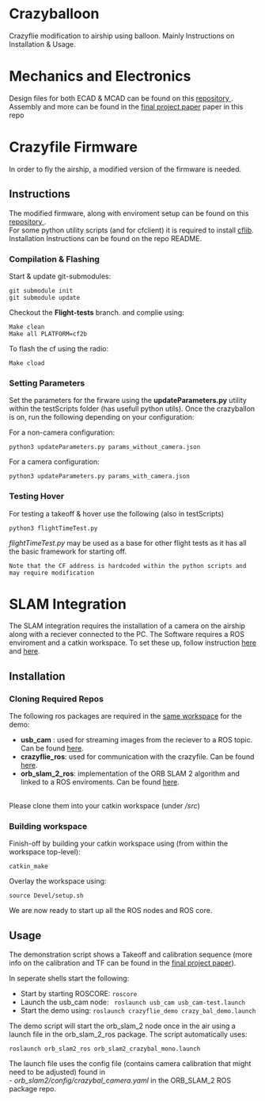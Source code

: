 # Crazyballoon
Crazyflie modification to airship using balloon. Mainly Instructions on Installation &amp; Usage.

# Mechanics and Electronics #

Design files for both ECAD &amp; MCAD can be found on this <a href="https://github.com/tau-adl/crazybal-design-files"> repository </a>.
Assembly and more can be found in the <a href="https://github.com/tau-adl/Crazyballoon/blob/master/Final%20Project%20Documentation%20-%20Erez%20Gotlieb.pdf">final project paper</a> paper in this repo

# Crazyfile Firmware #

In order to fly the airship, a modified version of the firmware is needed.

## Instructions ##

The modified firmware, along with enviroment setup can be found on this <a href="https://github.com/tau-adl/crazyfile-firmware.git"> repository </a>.</br>
For some python utility scripts (and for cfclient) it is required to install <a href="https://github.com/bitcraze/crazyflie-lib-python">cflib</a>. Installation Instructions can be found on the repo README.

### Compilation & Flashing ###

Start & update git-submodules:

```
git submodule init
git submodule update
``` 
Checkout the <b>Flight-tests</b> branch. and complie using: 

```
Make clean
Make all PLATFORM=cf2b
```


To flash the cf using the radio:

``` 
Make cload
```

### Setting Parameters ###

Set the parameters for the firware using the <b>updateParameters.py</b> utility within the testScripts folder (has usefull python utils).
Once the crazyballon is on, run the following depending on your configuration:

For a non-camera configuration:
```
python3 updateParameters.py params_without_camera.json
```
For a camera configuration:
```
python3 updateParameters.py params_with_camera.json
```

### Testing Hover ###

For testing a takeoff &amp; hover use the following (also in testScripts)
```
python3 flightTimeTest.py
```
<i>flightTimeTest.py</i> may be used as a base for other flight tests as it has all the basic framework for starting off.

```
Note that the CF address is hardcoded within the python scripts and may require modification
```

# SLAM Integration #

The SLAM integration requires the installation of a camera on the airship along with a reciever connected to the PC.
The Software requires a ROS enviroment and a catkin workspace. To set these up, follow instruction <a href="http://wiki.ros.org/melodic/Installation">here</a> and <a href="http://wiki.ros.org/catkin/Tutorials/create_a_workspace">here</a>.

## Installation ##

### Cloning Required Repos ###
The following ros packages are required in the <u>same workspace</u> for the demo:
- <b>usb_cam</b> : used for streaming images from the reciever to a ROS topic. Can be found <a href="https://github.com/ros-drivers/usb_cam">here</a>.
- <b>crazyflie_ros</b>: used for communication with the crazyfile. Can be found <a href="https://github.com/tau-adl/crazyflie_ros">here</a>.
- <b>orb_slam_2_ros</b>: implementation of the ORB SLAM 2 algorithm and linked to a ROS enviroments. Can be found  <a href="https://github.com/tau-adl/orb_slam_2_ros">here</a>.
<br>
Please clone them into your catkin workspace (under <i>/src</i>)


### Building workspace ###
Finish-off by building your catkin workspace using (from within the workspace top-level):
```
catkin_make
```
Overlay the workspace using:
```
source Devel/setup.sh
```
We are now ready to start up all the ROS nodes and ROS core.

## Usage ##

The demonstration script shows a Takeoff and calibration sequence (more info on the calibration and TF can be found in the <a href="https://github.com/tau-adl/Crazyballoon/blob/master/Final%20Project%20Documentation%20-%20Erez%20Gotlieb.pdf">final project paper</a>).

In seperate shells start the following:

- Start by starting ROSCORE: ``` roscore ```
- Launch the usb_cam node: ```  roslaunch usb_cam usb_cam-test.launch ``` 
- Start the demo using: ``` roslaunch crazyflie_demo crazy_bal_demo.launch ```

The demo script will start the orb_slam_2 node once in the air using a launch file in the orb_slam_2_ros package.
The script automatically uses:
```
roslaunch orb_slam2_ros orb_slam2_crazybal_mono.launch
```
The launch file uses the config file (contains camera calibration that might need to be adjusted) found in<br> - <i> orb_slam2/config/crazybal_camera.yaml</i> in the ORB_SLAM_2 ROS package repo.










